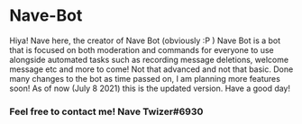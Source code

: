 # Nave-Bot
Hiya!
Nave here, the creator of Nave Bot (obviously :P ) 
Nave Bot is a bot that is focused on both moderation and commands for everyone to use alongside automated tasks such as recording message deletions, welcome message etc and more to come!  Not that advanced and not that basic.
Done many changes to the bot as time passed on, I am planning more features soon!
As of now (July 8 2021) this is the updated version.
Have a good day! 

### Feel free to contact me! Nave Twizer#6930
